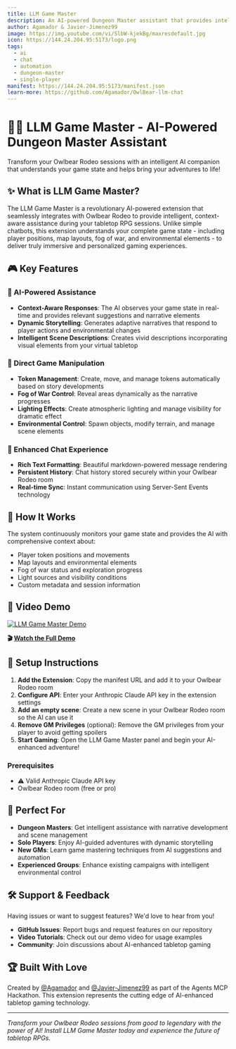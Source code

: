 ```yaml
---
title: LLM Game Master
description: An AI-powered Dungeon Master assistant that provides intelligent, context-aware responses and can manipulate your Owlbear Rodeo game state in real-time
author: Agamador & Javier-Jimenez99
image: https://img.youtube.com/vi/SlbW-kjekBg/maxresdefault.jpg
icon: https://144.24.204.95:5173/logo.png
tags:
  - ai
  - chat
  - automation
  - dungeon-master
  - single-player
manifest: https://144.24.204.95:5173/manifest.json
learn-more: https://github.com/Agamador/OwlBear-llm-chat
---
```


# 🧙‍♂️ LLM Game Master - AI-Powered Dungeon Master Assistant

Transform your Owlbear Rodeo sessions with an intelligent AI companion that understands your game state and helps bring your adventures to life!

## ✨ What is LLM Game Master?

The LLM Game Master is a revolutionary AI-powered extension that seamlessly integrates with Owlbear Rodeo to provide intelligent, context-aware assistance during your tabletop RPG sessions. Unlike simple chatbots, this extension understands your complete game state - including player positions, map layouts, fog of war, and environmental elements - to deliver truly immersive and personalized gaming experiences.

## 🎮 Key Features

### 🤖 AI-Powered Assistance
- **Context-Aware Responses**: The AI observes your game state in real-time and provides relevant suggestions and narrative elements
- **Dynamic Storytelling**: Generates adaptive narratives that respond to player actions and environmental changes
- **Intelligent Scene Descriptions**: Creates vivid descriptions incorporating visual elements from your virtual tabletop

### 🔧 Direct Game Manipulation
- **Token Management**: Create, move, and manage tokens automatically based on story developments
- **Fog of War Control**: Reveal areas dynamically as the narrative progresses
- **Lighting Effects**: Create atmospheric lighting and manage visibility for dramatic effect
- **Environmental Control**: Spawn objects, modify terrain, and manage scene elements

### 💬 Enhanced Chat Experience
- **Rich Text Formatting**: Beautiful markdown-powered message rendering
- **Persistent History**: Chat history stored securely within your Owlbear Rodeo room
- **Real-time Sync**: Instant communication using Server-Sent Events technology

## 🚀 How It Works

The system continuously monitors your game state and provides the AI with comprehensive context about:

- Player token positions and movements
- Map layouts and environmental elements
- Fog of war status and exploration progress
- Light sources and visibility conditions
- Custom metadata and session information

## 🎥 Video Demo

[![LLM Game Master Demo](https://img.youtube.com/vi/SlbW-kjekBg/maxresdefault.jpg)](https://www.youtube.com/watch?v=SlbW-kjekBg&ab_channel=AlejandroGarcíaAmador)

**🎬 [Watch the Full Demo](https://www.youtube.com/watch?v=SlbW-kjekBg&ab_channel=AlejandroGarcíaAmador)**

## 🔧 Setup Instructions

1. **Add the Extension**: Copy the manifest URL and add it to your Owlbear Rodeo room
2. **Configure API**: Enter your Anthropic Claude API key in the extension settings
3. **Add an empty scene**: Create a new scene in your Owlbear Rodeo room so the AI can use it
4. **Remove GM Privileges** (optional): Remove the GM privileges from your player to avoid getting spoilers
5. **Start Gaming**: Open the LLM Game Master panel and begin your AI-enhanced adventure!
 
### Prerequisites

- ⚠️ Valid Anthropic Claude API key
- Owlbear Rodeo room (free or pro)


## 🌟 Perfect For

- **Dungeon Masters**: Get intelligent assistance with narrative development and scene management
- **Solo Players**: Enjoy AI-guided adventures with dynamic storytelling
- **New GMs**: Learn game mastering techniques from AI suggestions and automation
- **Experienced Groups**: Enhance existing campaigns with intelligent environmental control

## 🛠️ Support & Feedback

Having issues or want to suggest features? We'd love to hear from you!

- **GitHub Issues**: Report bugs and request features on our repository
- **Video Tutorials**: Check out our demo video for usage examples
- **Community**: Join discussions about AI-enhanced tabletop gaming

## 🏆 Built With Love

Created by [@Agamador](https://github.com/Agamador) and [@Javier-Jimenez99](https://github.com/Javier-Jimenez99) as part of the Agents MCP Hackathon. This extension represents the cutting edge of AI-enhanced tabletop gaming technology.

---

*Transform your Owlbear Rodeo sessions from good to legendary with the power of AI! Install LLM Game Master today and experience the future of tabletop RPGs.*
